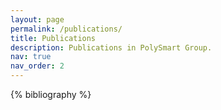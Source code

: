 ```yaml
---
layout: page
permalink: /publications/
title: Publications
description: Publications in PolySmart Group.
nav: true
nav_order: 2
---
```


<!-- _pages/publications.md -->
<div class="publications">

{% bibliography %}

</div>
